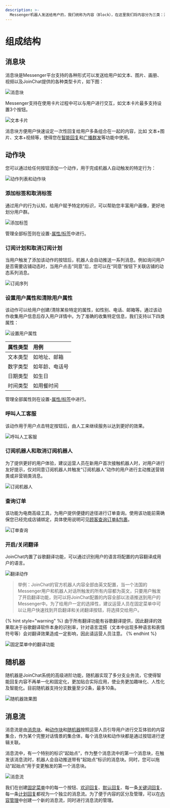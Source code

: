 ```yaml
---
description: >-
  Messenger机器人发送给用户的，我们统称为内容（Block），在这里我们将内容分为三类：消息块（Message）、动作块（Action）和消息流（Flows）「消息流是由‘消息块’和‘动作块’构成」。
---
```


# 组成结构

## 消息块

消息块是Messenger平台支持的各种形式可以发送给用户如文本、图片、画册、视频以及JoinChat提供的各种类型卡片，如下图：

![&#x6D88;&#x606F;&#x5757;](../.gitbook/assets/image%20%2859%29.png)

Messenger支持在使用卡片过程中可以与用户进行交互，如文本卡片最多支持设置3个按钮。

![&#x6587;&#x672C;&#x5361;&#x7247;](../.gitbook/assets/image%20%2825%29.png)

消息块方便用户快速设定一次性回复给用户多条组合在一起的内容，比如 文本+图片、文本+视频等，使得您在[智能回复]()和[广播群发](../zhi-neng-ying-xiao/guang-bo-qun-fa.md)等功能中使用。

## 动作块

您可以通过给任何按钮添加一个动作，用于完成机器人自动触发的特定行为：

![&#x52A8;&#x4F5C;&#x5217;&#x8868;&#x548C;&#x52A8;&#x4F5C;&#x5757;](../.gitbook/assets/image%20%2837%29.png)

### 添加标签和取消标签

通过用户的行为认知，给用户赋予特定的标识，可以帮助您丰富用户画像，更好地划分用户群。

![&#x6DFB;&#x52A0;&#x6807;&#x7B7E;](../.gitbook/assets/image%20%2878%29.png)

管理全部标签则在设置-[属性/标签](../she-zhi/ji-chu-she-zhi/shu-xing-biao-qian.md)中进行。

### 订阅计划和取消订阅计划

当用户触发了添加该动作的按钮后，机器人会自动推送一系列消息。例如询问用户是否需要店铺动态时，当用户点击“同意”后，您可以在“同意”按钮下关联店铺的动态系列消息。

![&#x8BA2;&#x9605;&#x5E8F;&#x5217;](../.gitbook/assets/image%20%2852%29.png)

### 设置用户属性和清除用户属性

该动作可以给用户创建/清除某些特定的属性，如性别、电话、邮箱等。通过该动作收集用户信息后存入用户详情中。为了准确的收集特定信息，我们支持以下四类属性：

![&#x8BBE;&#x7F6E;&#x7528;&#x6237;&#x5C5E;&#x6027;](../.gitbook/assets/image%20%28125%29.png)

| 属性类型 | 用例 |
| :--- | :--- |
| 文本类型 | 如地址、邮箱 |
| 数字类型 | 如年龄、电话号 |
| 日期类型 | 如生日 |
| 时间类型 | 如用餐时间 |

管理全部属性则在设置-[属性/标签](../she-zhi/ji-chu-she-zhi/shu-xing-biao-qian.md)中进行。

### 呼叫人工客服

该动作用于用户点击特定按钮后，由人工来继续服务以达到更好的效果。

![&#x547C;&#x53EB;&#x4EBA;&#x5DE5;&#x5BA2;&#x670D;](../.gitbook/assets/image%20%28163%29.png)

### 订阅机器人和取消订阅机器人

为了提供更好的用户体验，建议运营人员在新用户首次接触机器人时，对用户进行友好提示，仅对同意订阅机器人并触发“订阅机器人”动作的用户进行主动推送营销类或非营销类消息。

![&#x8BA2;&#x9605;&#x673A;&#x5668;&#x4EBA;](../.gitbook/assets/image%20%28120%29.png)

### 查询订单

该功能为电商高级工具，为用户提供便捷的途径进行订单查询。使用该功能前需确保您已经完成店铺绑定，具体使用说明可见[顾客查询订单&包裹](../advanced-functions/gu-ke-cha-xun.md#gu-ke-cha-xun-ding-dan-bao-guo-zhuang-tai)。

![&#x8BA2;&#x5355;&#x67E5;&#x8BE2;](../.gitbook/assets/image%20%2863%29.png)

### 开启/关闭翻译

JoinChat内置了谷歌翻译功能，可以通过识别用户的语言将配置的内容翻译成用户的语言。

![&#x7FFB;&#x8BD1;&#x52A8;&#x4F5C;](../.gitbook/assets/image%20%2812%29.png)

> 举例：JoinChat的官方机器人内容全部由英文配置，当一个法国的Messenger用户和机器人对话所触发的所有内容都为英文，只要用户触发了开启翻译功能，则可以将JoinChat配置的内容全部以法语推送到用户的Messenger中。为了给用户一定的选择性，建议运营人员在固定菜单中可以让用户快速找到开启翻译和关闭翻译按钮，将选择交给用户。

{% hint style="warning" %}
由于所有翻译功能有谷歌翻译提供，因此翻译的效果取决于谷歌翻译软件本身的识别率，针对语言混搭（文本中出现多种语言和表情符号等）会对翻译效果造成一定影响，因此请运营人员注意。
{% endhint %}

![&#x56FA;&#x5B9A;&#x83DC;&#x5355;&#x4E2D;&#x7684;&#x7FFB;&#x8BD1;&#x529F;&#x80FD;](../.gitbook/assets/image%20%28122%29.png)

## 随机器

随机器是JoinChat系统的高级进阶功能，随机器实现了多分支业务流，它使得智能回复内容不再单一化和固定化，更加贴合实际应用，使业务更加趣味化、人性化及智能化。目前随机器支持分支数量至少2条，最多10条。

![&#x968F;&#x673A;&#x5668;&#x6548;&#x679C;&#x56FE;](../.gitbook/assets/sui-ji-qi.png)

## 消息流

消息流是由[消息块](zu-cheng-jie-gou.md#xiao-xi-kuai)、~~和~~[动作块](zu-cheng-jie-gou.md#dong-zuo-kuai)和[随机器](https://app.gitbook.com/@joinchat/s/project/~/drafts/-M3EVJufs5SJjkSA9_LC/basic-knowledge/zu-cheng-jie-gou#sui-ji-qi)按照运营人员引导用户进行交互体验的内容集合，作为某个完整对话情景的集合体，每个消息块和动作块都是通过按钮进行逻辑关联。

消息流中，有一个特别的标识“起始点“，作为整个消息流中的第一个消息块，在触发该消息流时，机器人会自动推送带有“起始点“标识的消息块。同时，您可以拖动“起始点“用于变更触发的第一个消息块。

![&#x6D88;&#x606F;&#x6D41;](../.gitbook/assets/image%20%2821%29.png)

我们在创建[固定菜单](../general-function/gu-ding-cai-dan.md)中的每一个按钮、[欢迎回复](../she-zhi/ji-chu-she-zhi/huan-ying-hui-fu.md)、[默认回复](../she-zhi/ji-chu-she-zhi/wei-zhi-hui-fu.md)、每一条[关键词回复](../general-function/ai-hui-fu.md)、每一条[计划回复](../general-function/ji-hua-hui-fu.md)都视为一个独立的消息流。为了便于内容的区分及管理，可以在[内容管理](../general-function/)中创建一个新的消息流，同时进行消息流的管理。



